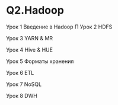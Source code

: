 # Q2.Hadoop

Урок 1
Введение в Hadoop
П
Урок 2
HDFS

Урок 3
YARN & MR

Урок 4
Hive & HUE

Урок 5
Форматы хранения

Урок 6
ETL

Урок 7
NoSQL

Урок 8
DWH
